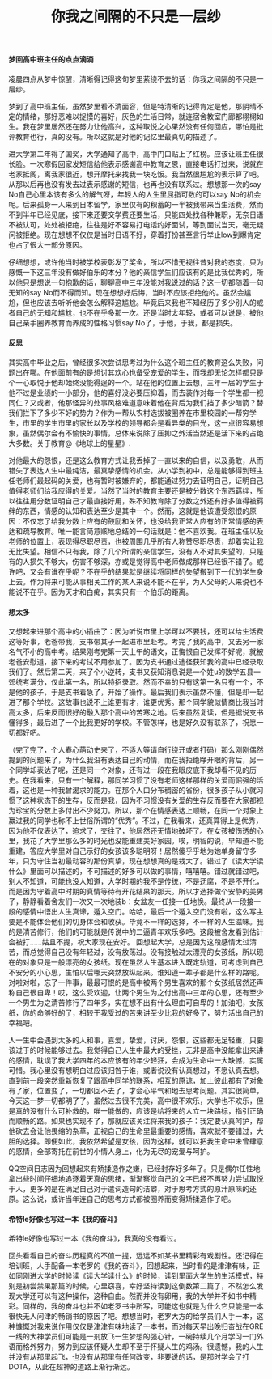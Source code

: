 ﻿---
title: 你我之间隔的不只是一层纱
layout: post
tags:
  - writing
---


#### 梦回高中班主任的点点滴滴

凌晨四点从梦中惊醒，清晰得记得这句梦里萦绕不去的话：你我之间隔的不只是一层纱。

梦到了高中班主任，虽然梦里看不清面容，但是特清晰的记得肯定是他，那阴晴不定的情绪，那好恶难以捉摸的喜好，灰色的生活日常，就连宿舍教室门廊都栩栩如生。我在梦里居然还在努力让他高兴，这种取悦之心果然没有任何回应，哪怕是批评教育也行，真的没有。所以这就是对他的记忆里最真切的描述了。

进大学第二年得了国奖，大学通知了高中，高中门口贴上了红榜。应该让班主任很长脸。一次寒假回家发短信给他表示感谢高中教育之恩，直接电话打过来，说就在老家抵阁，离我家很近，想开摩托来找我一块吃饭。我当然很尴尬的表示算了吧。从那以后再也没有发去过表示感谢的短信，也再也没有联系过。想想那一次的say No自己心里本该有多么的解气呀，年轻人的人生里屈指可数的可以say No的机会呢。后来孤身一人来到日本留学，家里仅有的积蓄的一半被我带来当生活费，然而不到半年已经见底，接下来还要交学费还要生活，只能四处找各种兼职，无奈日语不被认可，处处被拒绝，往往是好不容易打电话约好面试，等到面试当天，毫无疑问被拒绝。现在想想不仅仅是当时日语不好，穿着打扮甚至言行举止low到爆肯定也占了很大一部分原因。

仔细想想，或许他当时被学校表彰发了奖金，所以不惜无视往昔对我的态度，只为感慨一下这三年没有做好伯乐的本分？他的亲信学生们应该有的是比我优秀的，所以他只是想说一句抱歉的话，聊聊高中三年没能对我说过的话？这一切都随着一句无知的say No而不得而知。现在想想好后悔，当时不应该拒绝他的。虽然会尴尬，但也应该去听听他会怎么解释这尴尬。毕竟后来我也不知经历了多少别人的或者自己的无知和尴尬，也不在乎多那一次。还是当时太年轻，或者可以说是，被他自己亲手圈养教育而养成的性格习惯say No了，于他，于我，都是损失。

#### 反思

其实高中毕业之后，曾经很多次尝试思考过为什么这个班主任的教育这么失败，问题出在哪。在他面前有的是想讨其欢心也备受宠爱的学生，而我却无论怎样都只是个一心取悦于他却始终没能得逞的一个。站在他的位置上去想，三年一届的学生于他不过是业绩的一小部分，他的喜好没必要压抑着，而去装作对每一个学生都一视同仁？又或者，他那怪异的处事风格难道意味着他在背后为我们挡了多少暗箭？替我们拦下了多少不好的势力？作为一帮从农村选拔被圈养在市里校园的一帮穷学生，市里的学生市里的家长以及学校的领导都会是看异类的目光，这一点很容易想象，虽然偶尔会有不愉快的事情，总体来说除了压抑之外活当然还是活下来的占绝大多数。关于教育@《地球上的星星》.

对他最大的怨恨，还是这么教育方式让我丢掉了一直以来的自信，以及勇敢，从而错失了表达人生中最纯洁，最真挚感情的机会。从小学到初中，总是能够得到班主任老师们最起码的关爱，也有暂时被嫌弃的，都能通过努力去证明自己，证明自己值得老师们给我应得的关爱。当然了当时的教育主要还是被分数这个东西羁绊，所以往往用分数证明自己才最直接好用，殊不知教育除了分数之外还有好多值得被羁绊的东西，情感的认知和表达至少是其中一个。然而，这就是他该遭受怨恨的原因：不仅忘了给我分数上应有的鼓励和关怀，也没给我正常人应有的正常情感的表达和疏导教育。唯一能言简意赅地总结的一句话就是：他不喜欢我。在班主任以及老师的位置上，表现得尽职尽责，也被周围几乎所有人称赞尽职尽责，却着实让我无比失望。相信不只有我，除了几个所谓的亲信学生，没有人不对其失望的，只是有的人损失不够大，伤害不够深，亦或是觉得高中老师做成那样已经很不错了。或许吧，又会有谁在乎呢？不在乎的结果就是继续将同样的失望搬到下一代的学生身上去。作为将来可能从事相关工作的某人来说不能不在乎，为人父母的人来说也不能说不在乎。因为天才和白痴，其实只有一个伯乐的距离。

#### 想太多

又想起来进那个高中的小插曲了：因为听说市里上学可以不要钱，还可以给生活费这等好事，老爸带我，支书带其子一起进市里赴考。考完了我的高中，又去另一家名气不小的高中考。结果刚考完第一天上午的语文，正悔恨自己发挥不好呢，就被老爸安慰道，接下来的考试不用参加了。因为支书通过途径获知我的高中已经录取我们了。然后第二天，来了个小逆转，支书又获知消息说是一个姓u的数学五县一郊统考满分，仅此第一名，所以特招录取。然而不幸的只有这第一名只有一个，不是他的孩子，于是支书着急了，开始了操作。最后我们表示虽然不懂，但是却一起进了那个学校。这故事也说不上谁更有才，谁更优秀。那个同学貌似情商比我当时高太多，后来反而很好的融入那个高中的苦寒之地。后来虽然复读，但是据说支书懂得多，最后进了一个比我更好的学校。不管怎样，也是好久没有联系了，祝愿一切都好吧。

（完了完了，个人春心萌动史来了，不适人等请自行绕开或者打码）那么刚刚偶然提到的问题来了，为什么我没有表达自己的动情，而在我拒绝睁开眼的背后，另一个同学却表达了呢，还是同一个对象，还有过一段在我眼皮底下我却看不见的历史。在我看来，只有一个解释，那同学习惯了没有老师这样那样的关爱而倔强的活着，这也是一种我曾渴求的能力。在那个人口分布稠密的省份，很多孩子从小就习惯了这种状态下的生存，反而是我，因为不习惯没有关爱的生存反而要在大家都视为珍宝的分数上多付出不少努力。所以，那个在情感表达上顺畅，在同一个对象上赢过我的同学也称不上世俗所谓的“优秀”。不过，在我看来，还真算得上是优秀，因为他不仅表达了，追求了，交往了，他居然还无情地破坏了。在女孩被伤透的心里，我花了大学里那么多的时光也没能重建美好家园。唉，明智的说，早知道不能重建，答应大学里对自己示好的女孩该多聪明呀！居然傻乎乎地为她单身留守多年，只为守住当初最动容的那份真挚，现在想想真的是栽大了。错过了《读大学读什么》里面可以描述的，不可描述的好多可以做的事情，嘻嘻嘻。错过就错过吧，别人不知道，可能也没人知道，大学时期的我不是传统，不是迂腐，不是不开化，而是因为守着高中时期的真情等待有开花结果的那天。所以才选择做个安静的美男子，静静看着舍友们一次又一次地装b：女盆友一任接一任地换。最终从一段接一段的感情中悟出人生真谛，遁入空门。哈哈，最后一个遁入空门没有啦，这么写主要是不能体会他们的切身体会和收获。毕竟不一样的选择，不一样的人生滋味。我的是清苦修行，他们的可能就是传说中的二逼青年欢乐多吧。这段被舍友看到估计会被打……姑且不提，祝大家现在安好。 回想起大学，总是因为这段感情太过清苦，而总觉得自己没有年轻过，没有放荡过。没有接触过太漂亮的女孩纸，所以现在的对象只是一般漂亮的女孩纸。现在虽然人生基本进入既定轨道，可考虑到自己不安分的小心思，生怕以后哪天突然放纵起来。谁知道一辈子都是什么样的路呢。    对啦对啦，忘了一件事，最最可恨的是高中被两个男生喜欢的那个女孩纸居然还声称自己很自卑！哎，这么受欢迎，让两个男生为之付出高中三年的心思，还有至少一个男生为之清苦修行了四年多，实在想不出有什么理由可自卑的！加油吧，女孩纸，你的命够好的了，相较于我受过的苦来讲至少比我的好多了，努力活出自己的幸福吧。

人一生中会遇到太多的人和事，喜爱，挚爱，讨厌，怨恨，这些都无足轻重，只要该过于的时候能够过去。我觉得自己人生中最大的受挫，无非是高中没能拿出来讲的感情，耽误了我大学四年的本应该有的年少轻狂，会成为生命中一大缺憾，实属可惜。我心里没有想明白过应该归咎于谁，或者说没有认真想过，不愿认真去想。直到前一段突然重新恢复了跟高中同学的联系，相互的原谅，加上彼此都有了对象有了家，位置变了，一切都回不去了，才会心平气和地去思考问题。其实很简单，今天这一梦一切都明了了。虽然过去很不完美，高中很不欢乐，大学也不欢乐，但是真的没有什么可补救的，唯一能做的，应该是给将来的人立一块路标，指引正确而顺畅的路。如果也实现不了，那就应该关注将来我的孩子：我定要认真呵护，帮他砍去会让他畏缩的杂草，正视自己的生命里最重要的感情，喜欢就不要错过，大胆的选择。即便如此，我依然希望是女孩，因为这样，就可以把我生命中未曾肆意的感情，全部寄托在前世的小情人身上，化为无尽的宠爱与呵护。

QQ空间日志因为回想起来有矫揉造作之嫌，已经封存好多年了。只是偶尔任性地拿出些时间仔细地追逐着天真的思绪，渐渐察觉自己的文字已经不再努力尝试取悦于人，更多的是在满足自己对于遣词造句的洁癖，对于思考方式的原汁原味的还原。这么说，或许当年连自己的思考方式都被圈养而变得矫揉造作了吧。

#### 希特le好像也写过一本《我的奋斗》

希特le好像也写过一本《我的奋斗》，我真的没有看过。

回头看看自己的奋斗历程真的不值一提，远远不如某书里精彩有戏剧性。还记得在培训班，人手配备一本老罗的《我的奋斗》，回想起来，当时看的是津津有味，正如同刚进大学的时候读《读大学读什么》的时候，读到里面大学生的生活模式，特别是初尝禁果那篇的时候，心里窃喜，幸好坚持读到这倒数第二篇了，不然怎么发现大学还可以有这种操作，这种自由。然而并没有卵用，我的大学并不如书中精彩。同样的，我的奋斗也并不如老罗书中所写，可能这也就是为什么它只能是一本很快无人问津的畅销书的原因了吧。想想当时，老罗大方的给学员们人手一本，这种慷慨对我来说作用仅仅是津津有味地读了一本书，而对每天早出晚归奋战在GRE一线的大神学员们可能是一剂放飞一生梦想的强心针，一碗持续几个月学习一门外语而格外努力，努力到应该怀疑人生却不至于怀疑人生的鸡汤。很遗憾，我的人生并没有从那里起飞，也没有从那里有任何改变，非要说的话，是那时学会了打DOTA，从此在超神的道路上渐行渐远。
